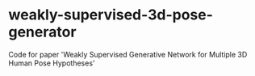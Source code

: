 # weakly-supervised-3d-pose-generator
Code for paper 'Weakly Supervised Generative Network for Multiple 3D Human Pose Hypotheses'
